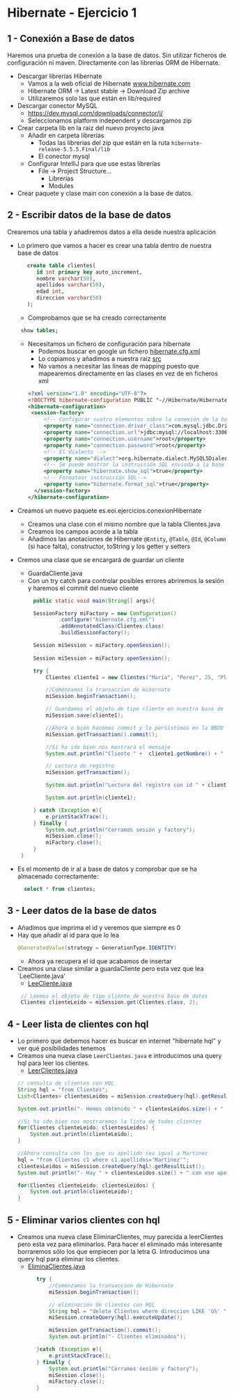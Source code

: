# Hibernate - Ejercicio 1

## 1 - Conexión a Base de datos
Haremos una prueba de conexión a la base de datos. Sin utilizar ficheros de configuración ni maven. Directamente con las librerías ORM de Hibernate.

 - Descargar librerías Hibernate
   - Vamos a la web oficial de Hibernate www.hibernate.com
   - Hibernate ORM -> Latest stable -> Download Zip archive
   - Utilizaremos solo las que están en lib/required
 - Descargar conector MySQL
   - https://dev.mysql.com/downloads/connector/j/
   - Seleccionamos platform independent y descargamos zip
 - Crear carpeta lib en la raiz del nuevo proyecto java
   - Añadir en carpeta librerías
     - Todas las librerias del zip que están en la ruta `hibernate-release-5.5.5.Final/lib`
     - El conector mysql
   - Configurar IntelliJ para que use estas librerías
     - File -> Project Structure...
       - Librerías
       - Modules
 - Crear paquete y clase main con conexión a la base de datos.


## 2 - Escribir datos de la base de datos
Crearemos una tabla y añadiremos datos a ella desde nuestra aplicación

 - Lo primero que vamos a hacer es crear una tabla dentro de nuestra base de datos

   ```sql
      create table clientes(
         id int primary key auto_increment,
         nombre varchar(50),
         apellidos varchar(50),
         edad int,
         direccion varchar(50)
      );
   ```

   - Comprobamos que se ha creado correctamente

    ```sql
     show tables;
    ```
   - Necesitamos un fichero de configuración para hibernate
     - Podemos buscar en google un fichero [hibernate.cfg.xml](http://www.cursohibernate.es/doku.php?id=unidades:02_hibernate:03_configurando)
     - Lo copiamos y añadimos a nuestra raiz [src](/src)
     - No vamos a necesitar las líneas de mapping puesto que mapearemos directamente en las clases en vez de en ficheros xml
     ```xml
     <?xml version="1.0" encoding="UTF-8"?>
     <!DOCTYPE hibernate-configuration PUBLIC "-//Hibernate/Hibernate Configuration DTD 3.0//EN" "http://www.hibernate.org/dtd/hibernate-configuration-3.0.dtd">
     <hibernate-configuration>
      <session-factory>
          <!-- Configurar cuatro elementos sobre la conexión de la base de datos: driverClass url nombre de usuario contraseña -->
          <property name="connection.driver_class">com.mysql.jdbc.Driver</property>
          <property name="connection.url">jdbc:mysql://localhost:3306/pruebas_hibernate?useSSL=false</property>
          <property name="connection.username">root</property>
          <property name="connection.password">root</property>
          <!-- El dialecto -->
          <property name="dialect">org.hibernate.dialect.MySQL5Dialect</property>
          <!-- Se puede mostrar la instrucción SQL enviada a la base de datos -->
          <property name="hibernate.show_sql">true</property>
          <!-- Formatear instrucción SQL-->
          <property name="hibernate.format_sql">true</property>
       </session-factory>
     </hibernate-configuration>
     ```

 - Creamos un nuevo paquete es.eoi.ejercicios.conexionHibernate
   - Creamos una clase con el mismo nombre que la tabla Clientes.java
   - Creamos los campos acorde a la tabla
   - Añadimos las anotaciones de Hibernate `@Entity`, `@Table`, `@Id`, `@Column` (si hace falta), constructor, toString y los getter y setters
 - Cremos una clase que se encargará de guardar un cliente 
   - GuardaCliente.java
   - Con un try catch para controlar posibles errores abriremos la sesión y haremos el commit del nuevo cliente
   ```java
        public static void main(String[] args){

        SessionFactory miFactory = new Configuration()
                .configure("hibernate.cfg.xml")
                .addAnnotatedClass(Clientes.class)
                .buildSessionFactory();

        Session miSession = miFactory.openSession();
    
        Session miSession = miFactory.openSession();

        try {
            Clientes cliente1 = new Clientes("Maria", "Perez", 25, "Plaza Mayor");

            //Comenzamos la transaccion de Hibernate
            miSession.beginTransaction();

            // Guardamos el objeto de tipo cliente en nuestra base de datos
            miSession.save(cliente1);

            //Ahora o bien hacemos commit y lo persistimos en la BBDD o rollback y aquí no ha pasado nada :)
            miSession.getTransaction().commit();

            //Si ha ido bien nos mostrará el mensaje
            System.out.println("Cliente " +  cliente1.getNombre() + " almacenado en base de datos!!");

            // Lectura de registro
            miSession.getTransaction();

            System.out.println("Lectura del registro con id " + cliente1.getId()); //No veremos que es un 0, no lo estamos recuperando

            System.out.println(cliente1);

        } catch (Exception e){
            e.printStackTrace();
        } finally {
            System.out.println("Cerramos sesión y factory");
            miSession.close();
            miFactory.close();
        }
    }
   ```

 - Es el momento de ir al a base de datos y comprobar que se ha almacenado correctamente:

    ```sql
      select * from clientes;
    ```

## 3 - Leer datos de la base de datos

 - Añadimos que imprima el id y veremos que siempre es 0
 - Hay que añadir al id para que lo lea
   ```java
   @GeneratedValue(strategy = GenerationType.IDENTITY)
   ```
   - Ahora ya recupera el id que acabamos de insertar
 - Creamos una clase similar a guardaCliente pero esta vez que lea `LeeCliente.java'
   - [LeeCliente.java](src/es/eoi/ejercicios/conexionHibernate/LeeCliente.java)
   ```java
    // Leemos el objeto de tipo cliente de nuestra base de datos
    Clientes clienteLeido = miSession.get(Clientes.class, 2);
   ```


## 4 - Leer lista de clientes con hql

 - Lo primero que debemos hacer es buscar en internet "hibernate hql" y ver qué posibilidades tenemos
 - Creamos una nueva clase `LeerClientes.java` e introducimos una query hql para leer los clientes.
   - [LeerClientes.java](src/es/eoi/ejercicios/conexionHibernate/LeerClientes.java)
   ```java
   // consulta de clientes con HQL
   String hql = "from Clientes";
   List<Clientes> clientesLeidos = miSession.createQuery(hql).getResultList();

   System.out.println("- Hemos obtenido " + clientesLeidos.size() + " clientes de la base de datos!!");

   //Si ha ido bien nos mostraremos la lista de todos clientes
   for(Clientes clienteLeido: clientesLeidos) {
       System.out.println(clienteLeido);
   }

   //Ahora consulta con los que su apellido sea igual a Martinez
   hql = "from Clientes c1 where c1.apellidos='Martinez'";
   clientesLeidos = miSession.createQuery(hql).getResultList();
   System.out.println("- Hay " + clientesLeidos.size() + " con ese apellido");

   for(Clientes clienteLeido: clientesLeidos) {
       System.out.println(clienteLeido);
   }
   ```


## 5 - Eliminar varios clientes con hql

- Creamos una nueva clase EliminarClientes, muy parecida a leerClientes pero esta vez para eliminarlos. Para hacer el eliminado más interesante borraremos sólo los que empiecen por la letra G. Introducimos una query hql para eliminar los clientes.
  - [EliminaClientes.java](src/es/eoi/ejercicios/conexionHibernate/EliminarClientes.java)
  ```java
        try {
            //Comenzamos la transaccion de Hibernate
            miSession.beginTransaction();

            // eliminación de clientes con HQL
            String hql = "delete Clientes where direccion LIKE 'G%' ";
            miSession.createQuery(hql).executeUpdate();

            miSession.getTransaction().commit();
            System.out.println("- Clientes eliminados");

        }catch (Exception e){
            e.printStackTrace();
        } finally {
            System.out.println("Cerramos sesión y factory");
            miSession.close();
            miFactory.close();
        }
  ```
